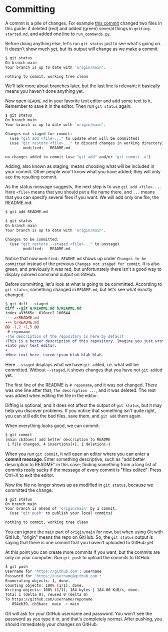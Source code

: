 # Committing

A commit is a pile of changes. For example
[this commit](https://github.com/Akuli/git-guide/commit/07ee936f719060550b2033ac6501b31d52b8f627)
changed two files in this guide:
it deleted (red) and added (green) several things in `getting-started.md`,
and added one line to `run_commands.py`.

Before doing anything else, let's run `git status` just to see what's going on.
It doesn't show much yet, but its output will change as we make a commit.

```sh
$ git status
On branch main
Your branch is up to date with 'origin/main'.

nothing to commit, working tree clean
```

We'll talk more about branches later, but the last line is relevant;
it basically means you haven't done anything yet.

Now open `README.md` in your favorite text editor and add some text to it.
Remember to save it in the editor.
Then run `git status` again:

```sh
$ git status
On branch main
Your branch is up to date with 'origin/main'.

Changes not staged for commit:
  (use "git add <file>..." to update what will be committed)
  (use "git restore <file>..." to discard changes in working directory)
        modified:   README.md

no changes added to commit (use "git add" and/or "git commit -a")
```

Adding, also known as staging, means choosing what will be included in your commit.
Other people won't know what you have added; they will only see the resulting commit.

As the status message suggests, the next step is to use `git add <file>...`.
Here `<file>` means that you should put a file name there,
and `...` means that you can specify several files if you want.
We will add only one file, the README.md:

```sh
$ git add README.md

$ git status
On branch main
Your branch is up to date with 'origin/main'.

Changes to be committed:
  (use "git restore --staged <file>..." to unstage)
        modified:   README.md

```

Notice that now `modified: README.md` shows up under `Changes to be committed`
instead of the previous `Changes not staged for commit`.
It is also green, and previously it was red,
but unfortunately there isn't a good way to display colored command output on GitHub.

Before committing, let's look at what is going to be committed.
According to `git status`, something changed in `README.md`, but let's see what exactly changed.

```diff
$ git diff --staged
diff --git a/README.md b/README.md
index a93665e..610acc2 100644
--- a/README.md
+++ b/README.md
@@ -1,2 +1,5 @@
 # reponame
-The description of the repository is here by default
+This is a better description of this repository. Imagine you just wrote it
+into your text editor.
+
+More text here. Lorem ipsum blah blah blah.
```

Here `--staged` displays what we have `git add`ed, i.e. what will be committed.
Without `--staged`, it shows changes that you have not `git add`ed yet.

The first line of the README is `# reponame`, and it was not changed.
There was one line after that, `The description ...`, and it was deleted.
The rest was added when editing the file in the editor.

Diffing is optional, and it does not affect the output of `git status`,
but it may help you discover problems.
If you notice that something isn't quite right,
you can still edit the bad files, save them, and `git add` them again.

When everything looks good, we can commit:

```sh
$ git commit
[main cb3baec] add better description to README
 1 file changed, 4 insertions(+), 1 deletion(-)
```

When you run `git commit`, it will open an editor where you can enter a **commit message**.
Enter something descriptive, such as "add better description to README" in this case;
finding something from a long list of commits really sucks if the message of every commit is "files edited".
Press Ctrl+X to exit the editor.

Now the file no longer shows up as modified in `git status`, because we committed the change:

```sh
$ git status
On branch main
Your branch is ahead of 'origin/main' by 1 commit.
  (use "git push" to publish your local commits)

nothing to commit, working tree clean
```

You can ignore the `main` part of `origin/main` for now,
but when using Git with GitHub, "origin" means the repo on GitHub.
So, the `git status` output is saying that there is one commit
that you haven't uploaded to GitHub yet.

At this point you can create more commits if you want,
but the commits are only on your computer.
Run `git push` to upload the commits to GitHub:

```sh
$ git push
Username for 'https://github.com': username
Password for 'https://username@github.com':
Enumerating objects: 1, done.
Counting objects: 100% (1/1), done.
Writing objects: 100% (1/1), 184 bytes | 184.00 KiB/s, done.
Total 1 (delta 0), reused 0 (delta 0)
To https://github.com/username/reponame
   094eb39..cb3baec  main -> main
```

Git will ask for your GitHub username and password.
You won't see the password as you type it in, and that's completely normal.
After pushing, you should immediately your changes on GitHub.
